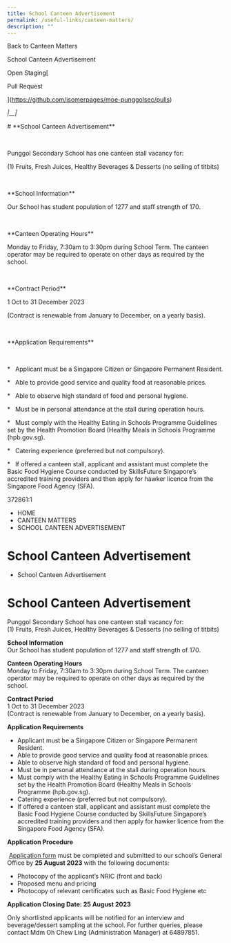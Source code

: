 ```yaml
---
title: School Canteen Advertisement
permalink: /useful-links/canteen-matters/
description: ""
---
```

Back to Canteen Matters

School Canteen Advertisement

Open Staging[

Pull Request

](https://github.com/isomerpages/moe-punggolsec/pulls)

_|__|_

\# \*\*School Canteen Advertisement\*\*

​

Punggol Secondary School has one canteen stall vacancy for:  

(1) Fruits, Fresh Juices, Healthy Beverages & Desserts (no selling of titbits)

​

\*\*School Information\*\*  

Our School has student population of 1277 and staff strength of 170.

​

\*\*Canteen Operating Hours\*\*  

Monday to Friday, 7:30am to 3:30pm during School Term. The canteen operator may be required to operate on other days as required by the school.

​

\*\*Contract Period\*\*  

1 Oct to 31 December 2023  

(Contract is renewable from January to December, on a yearly basis).

​

\*\*Application Requirements\*\*

​

\*   Applicant must be a Singapore Citizen or Singapore Permanent Resident.

\*   Able to provide good service and quality food at reasonable prices.

\*   Able to observe high standard of food and personal hygiene.

\*   Must be in personal attendance at the stall during operation hours.

\*   Must comply with the Healthy Eating in Schools Programme Guidelines set by the Health Promotion Board (Healthy Meals in Schools Programme (hpb.gov.sg).

\*   Catering experience (preferred but not compulsory).

\*   If offered a canteen stall, applicant and assistant must complete the Basic Food Hygiene Course conducted by SkillsFuture Singapore’s accredited training providers and then apply for hawker licence from the Singapore Food Agency (SFA).

372861:1

*   HOME
*   CANTEEN MATTERS
*   SCHOOL CANTEEN ADVERTISEMENT

**School Canteen Advertisement**
================================

*   School Canteen Advertisement

**School Canteen Advertisement**
================================

Punggol Secondary School has one canteen stall vacancy for:  
(1) Fruits, Fresh Juices, Healthy Beverages & Desserts (no selling of titbits)

**School Information**  
Our School has student population of 1277 and staff strength of 170.

**Canteen Operating Hours**  
Monday to Friday, 7:30am to 3:30pm during School Term. The canteen operator may be required to operate on other days as required by the school.

**Contract Period**  
1 Oct to 31 December 2023  
(Contract is renewable from January to December, on a yearly basis).

**Application Requirements**

*   Applicant must be a Singapore Citizen or Singapore Permanent Resident.
*   Able to provide good service and quality food at reasonable prices.
*   Able to observe high standard of food and personal hygiene.
*   Must be in personal attendance at the stall during operation hours.
*   Must comply with the Healthy Eating in Schools Programme Guidelines set by the Health Promotion Board (Healthy Meals in Schools Programme (hpb.gov.sg).
*   Catering experience (preferred but not compulsory).
*   If offered a canteen stall, applicant and assistant must complete the Basic Food Hygiene Course conducted by SkillsFuture Singapore’s accredited training providers and then apply for hawker licence from the Singapore Food Agency (SFA).

**Application Procedure**

 [Application form](https://cms.isomer.gov.sg/files/application%20for%20canteen%20stall%20in%20existing%20school.pdf) must be completed and submitted to our school’s General Office by **25 August 2023** with the following documents:

*   Photocopy of the applicant’s NRIC (front and back)
*   Proposed menu and pricing
*   Photocopy of relevant certificates such as Basic Food Hygiene etc

**Application Closing Date: 25 August 2023**

Only shortlisted applicants will be notified for an interview and beverage/dessert sampling at the school. For further queries, please contact Mdm Oh Chew Ling (Administration Manager) at 64897851. 